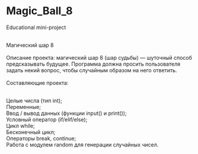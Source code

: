 # Magic_Ball_8<br>
Educational mini-project<br><br>

Магический шар 8<br><br>
Описание проекта: магический шар 8 (шар судьбы) — шуточный способ предсказывать будущее. Программа должна просить пользователя задать некий вопрос, чтобы случайным образом на него ответить.
<br><br>
Составляющие проекта:<br><br>

Целые числа (тип int);<br>
Переменные;<br>
Ввод / вывод данных (функции input() и print());<br>
Условный оператор (if/elif/else);<br>
Цикл while;<br>
Бесконечный цикл;<br>
Операторы break, continue;<br>
Работа с модулем random для генерации случайных чисел.<br><br>

